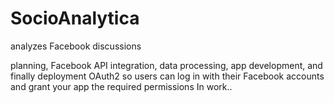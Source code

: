 # SocioAnalytica
analyzes Facebook discussions

 planning, Facebook API integration, data processing, app development, and finally deployment
 OAuth2 so users can log in with their Facebook accounts and grant your app the required permissions
 In work..
